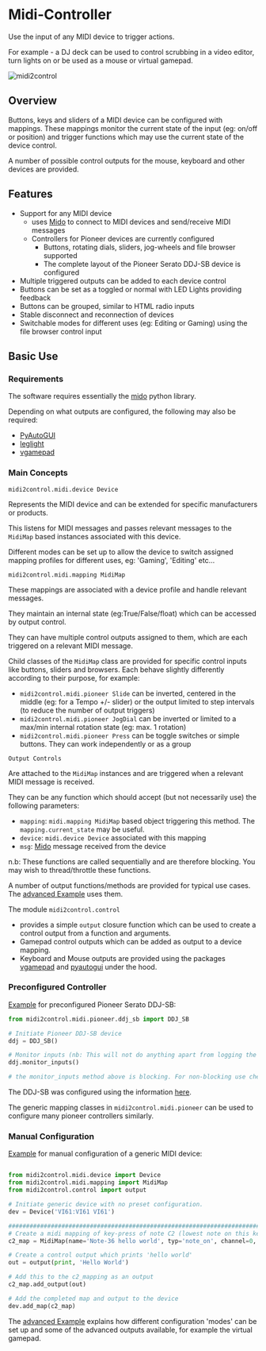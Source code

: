 # Midi-Controller
 
Use the input of any MIDI device to trigger actions.

For example - a DJ deck can be used to control scrubbing in a video editor, turn lights on 
or be used as a mouse or virtual gamepad.

![midi2control](midi2control.gif)

## Overview

Buttons, keys and sliders of a MIDI device can be configured with mappings. These mappings monitor the current state of the 
input (eg: on/off or position) and trigger functions which may use the current state of the device control.

A number of possible control outputs for the mouse, keyboard and other devices are provided.

## Features
- Support for any MIDI device
  - uses [Mido](https://mido.readthedocs.io/) to connect to MIDI devices and send/receive MIDI messages
  - Controllers for Pioneer devices are currently configured
    - Buttons, rotating dials, sliders, jog-wheels and file browser supported
    - The complete layout of the Pioneer Serato DDJ-SB device is configured
- Multiple triggered outputs can be added to each device control
- Buttons can be set as a toggled or normal with LED Lights providing feedback
- Buttons can be grouped, similar to HTML radio inputs
- Stable disconnect and reconnection of devices
- Switchable modes for different uses (eg: Editing or Gaming) using the file browser control input

## Basic Use

### Requirements

The software requires essentially the [mido](https://mido.readthedocs.io/) python library.

Depending on what outputs are configured, the following may also be required:

- [PyAutoGUI](https://pypi.org/project/PyAutoGUI/)
- [leglight](https://pypi.org/project/leglight/)
- [vgamepad](https://pypi.org/project/vgamepad/)

### Main Concepts

```midi2control.midi.device Device```

Represents the MIDI device and can be extended for specific manufacturers or products.

This listens for MIDI messages and passes relevant messages to the ```MidiMap``` based instances associated with this device.

Different modes can be set up to allow the device to switch assigned mapping profiles for different uses, eg: 'Gaming', 'Editing' etc...

```midi2control.midi.mapping MidiMap```

These mappings are associated with a device profile and handle relevant messages.

They maintain an internal state (eg:True/False/float) which can be accessed by output control.  

They can have multiple control outputs assigned to them, which are each triggered on a relevant MIDI message.

Child classes of the ```MidiMap``` class are provided for specific control inputs like buttons, sliders and browsers. Each behave slightly differently according to their purpose, for example:

- ```midi2control.midi.pioneer Slide``` can be inverted, centered in the middle (eg: for a Tempo +/- slider) or the output limited to step intervals (to reduce the number of output triggers)
- ```midi2control.midi.pioneer JogDial``` can be inverted or limited to a max/min internal rotation state (eg: max. 1 rotation)
- ```midi2control.midi.pioneer Press``` can be toggle switches or simple buttons. They can work independently or as a group

```Output Controls```

Are attached to the ```MidiMap``` instances and are triggered when a relevant MIDI message is received.

They can be any function which should accept (but not necessarily use) the following parameters:
- `mapping`: `midi.mapping MidiMap` based object triggering this method. The `mapping.current_state` may be useful.
- `device`: `midi.device Device` associated with this mapping
- `msg`: [Mido](https://mido.readthedocs.io/) message received from the device

n.b: These functions are called sequentially and are therefore blocking. You may wish to thread/throttle these functions.

A number of output functions/methods are provided for typical use cases. The [advanced Example](../examples/3_complex_device_modes.py) uses them. 

The module `midi2control.control` 
- provides a simple `output` closure function which can be used to create a control output from a function and arguments.
- Gamepad control outputs which can be added as output to a device mapping.
- Keyboard and Mouse outputs are provided using the packages [vgamepad](https://pypi.org/project/vgamepad/) and [pyautogui](https://pyautogui.readthedocs.io/en/latest/) under the hood.

### Preconfigured Controller
 [Example](../examples/1_minimum_example.py) for preconfigured Pioneer Serato DDJ-SB:
```python 
from midi2control.midi.pioneer.ddj_sb import DDJ_SB

# Initiate Pioneer DDJ-SB device
ddj = DDJ_SB()

# Monitor inputs (nb: This will not do anything apart from logging the input)
ddj.monitor_inputs()

# the monitor_inputs method above is blocking. For non-blocking use check_inputs() in a loop
```

The DDJ-SB was configured using the information [here](https://www.pioneerdj.com/-/media/pioneerdj/software-info/controller/ddj-sb/ddj-sb_list_of_midi_messages_e.pdf).

The generic mapping classes in ```midi2control.midi.pioneer``` can be used to configure many pioneer controllers similarly. 


### Manual Configuration
 [Example](../examples/2_simple_midi_mapping_configuration.py) for manual configuration of a generic MIDI device:

```python 

from midi2control.midi.device import Device
from midi2control.midi.mapping import MidiMap
from midi2control.control import output

# Initiate generic device with no preset configuration.
dev = Device('VI61:VI61 VI61')

################################################################################3
# Create a midi mapping of key-press of note C2 (lowest note on this keyboard)
c2_map = MidiMap(name='Note-36 hello world', typ='note_on', channel=0, note=36)

# Create a control output which prints 'hello world'
out = output(print, 'Hello World')

# Add this to the c2_mapping as an output
c2_map.add_output(out)

# Add the completed map and output to the device
dev.add_map(c2_map)
```

The [advanced Example](../examples/3_complex_device_modes.py) explains how different configuration 'modes' can be set up 
and some of the advanced outputs available, for example the virtual gamepad.



